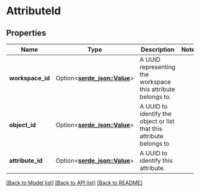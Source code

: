# AttributeId

## Properties

Name | Type | Description | Notes
------------ | ------------- | ------------- | -------------
**workspace_id** | Option<[**serde_json::Value**](.md)> | A UUID representing the workspace this attribute belongs to. | 
**object_id** | Option<[**serde_json::Value**](.md)> | A UUID to identify the object or list that this attribute belongs to | 
**attribute_id** | Option<[**serde_json::Value**](.md)> | A UUID to identify this attribute. | 

[[Back to Model list]](../README.md#documentation-for-models) [[Back to API list]](../README.md#documentation-for-api-endpoints) [[Back to README]](../README.md)


